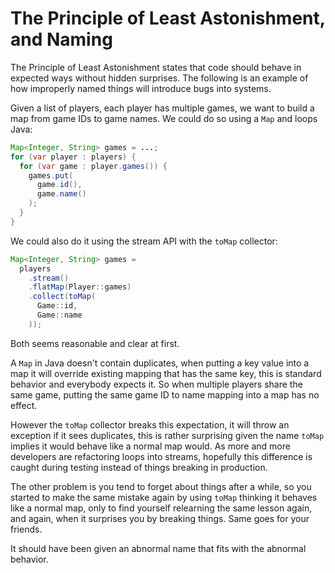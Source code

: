 # The Principle of Least Astonishment, and Naming

The Principle of Least Astonishment states that code should behave in
expected ways without hidden surprises. The following is an example of
how improperly named things will introduce bugs into systems.

Given a list of players, each player has multiple games, we want to
build a map from game IDs to game names. We could do so using a `Map`
and loops Java:

```java
Map<Integer, String> games = ...;
for (var player : players) {
  for (var game : player.games()) {
    games.put(
      game.id(),
      game.name()
    );
  }
}
```

We could also do it using the stream API with the `toMap` collector:

```java
Map<Integer, String> games =
  players
    .stream()
    .flatMap(Player::games)
    .collect(toMap(
      Game::id,
      Game::name
    ));
```

Both seems reasonable and clear at first.

A `Map` in Java doesn't contain duplicates, when putting a key value
into a map it will override existing mapping that has the same key,
this is standard behavior and everybody expects it. So when multiple
players share the same game, putting the same game ID to name mapping
into a map has no effect.

However the `toMap` collector breaks this expectation, it will throw
an exception if it sees duplicates, this is rather surprising given
the name `toMap` implies it would behave like a normal map would. As
more and more developers are refactoring loops into streams, hopefully
this difference is caught during testing instead of things breaking in
production.

The other problem is you tend to forget about things after a while, so
you started to make the same mistake again by using `toMap` thinking
it behaves like a normal map, only to find yourself relearning the
same lesson again, and again, when it surprises you by breaking
things. Same goes for your friends.

It should have been given an abnormal name that fits with the abnormal
behavior.
